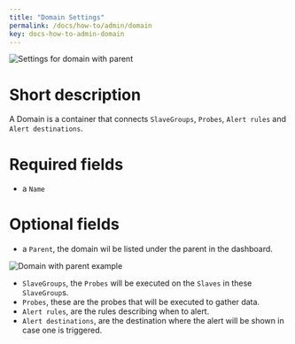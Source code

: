 ```yaml
---
title: "Domain Settings"
permalink: /docs/how-to/admin/domain
key: docs-how-to-admin-domain
---
```


![Settings for domain with parent](/fireping/assets/images/settings_domain_with_parent.png)

# Short description
A Domain is a container that connects `SlaveGroups`, `Probes`, `Alert rules` and `Alert destinations`. 

# Required fields
- a `Name`

# Optional fields
- a `Parent`, the domain wil be listed under the parent in the dashboard.

![Domain with parent example](/fireping/assets/images/domain_with_parent.png)

- `SlaveGroups`, the `Probes` will be executed on the `Slaves` in these `SlaveGroup`s.
- `Probes`, these are the probes that will be executed to gather data.
- `Alert rules`, are the rules describing when to alert.
- `Alert destinations`, are the destination where the alert will be shown in case one is triggered. 
